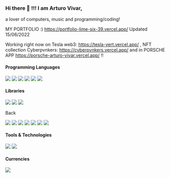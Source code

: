 ### Hi there 👋 !!! I am Arturo Vivar,

 a lover of computers, music and programming/coding!
 
 MY PORTFOLIO :) https://portfolio-lime-six-39.vercel.app/ Updated 15/06/2022
 
 Working right now on Tesla web3: https://tesla-vert.vercel.app/
 , NFT collection Cyberpvnkers: https://cyberpvnkers.vercel.app/
 and in PORSCHE APP https://porsche-arturo-vivar.vercel.app/ !!
 

<h4>Programming Languages</h4>
<p>
  <img src="https://img.shields.io/badge/JavaScript-F7DF1E?style=for-the-badge&logo=javascript&logoColor=black">
  <img src="https://img.shields.io/badge/HTML5-E34F26?style=for-the-badge&logo=html5&logoColor=white">
  <img src="https://img.shields.io/badge/CSS3-1572B6?style=for-the-badge&logo=css3&logoColor=white">
  <img src="https://img.shields.io/badge/React-20232A?style=for-the-badge&logo=react&logoColor=61DAFB">
  <img src="https://img.shields.io/badge/Solidity-e6e6e6?style=for-the-badge&logo=solidity&logoColor=black">
  <img src="https://img.shields.io/badge/typescript-%23007ACC.svg?style=for-the-badge&logo=typescript&logoColor=white">
 
  </p>
  
  <h4>Libraries</h4>
<p>
  <img src="https://img.shields.io/badge/threejs-black?style=for-the-badge&logo=three.js&logoColor=white">
 <img src="https://img.shields.io/badge/SASS-hotpink.svg?style=for-the-badge&logo=SASS&logoColor=white">
 <img src="https://img.shields.io/badge/JWT-black?style=for-the-badge&logo=JSON%20web%20tokens">
  </p>
  
   Back
</h3> 
<p>
  <img src="https://img.shields.io/badge/Node.js-339933?style=for-the-badge&logo=nodedotjs&logoColor=white">
  <img src="https://img.shields.io/badge/Express.js-000000?style=for-the-badge&logo=express&logoColor=white">
  <img src="https://img.shields.io/badge/MongoDB-white?style=for-the-badge&logo=mongodb&logoColor=4EA94B">
  <img src="https://img.shields.io/badge/Mongoose-00C58E?style=for-the-badge">
  <img src="https://img.shields.io/badge/next.js-000000?style=for-the-badge&logo=nextdotjs&logoColor=white">
  <img src="https://img.shields.io/badge/Socket.io-010101?&style=for-the-badge&logo=Socket.io&logoColor=white">
  <img src="https://img.shields.io/badge/Firebase-039BE5?style=for-the-badge&logo=Firebase&logoColor=white">
 
</p>

<h4>Tools & Technologies</h4>
<p>
  <img src="https://img.shields.io/badge/Git-F05032?style=for-the-badge&logo=git&logoColor=white">
  <img src="https://img.shields.io/badge/GitHub-100000?style=for-the-badge&logo=github&logoColor=white">
</p>

<h4>Currencies</h4>
<p>
  <img src="https://img.shields.io/badge/Ethereum-3C3C3D?style=for-the-badge&logo=Ethereum&logoColor=white">
 
</p>
